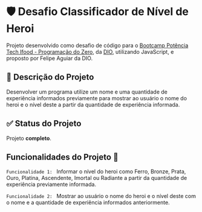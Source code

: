 # 🛡️ Desafio Classificador de Nível de Heroi

Projeto desenvolvido como desafio de código para o [Bootcamp Potência Tech Ifood - Programação do Zero](https://www.dio.me/bootcamp/potencia-tech-ifood-programacao-do-zero), da [DIO](https://web.dio.me/home), utilizando JavaScript, e proposto por Felipe Aguiar da DIO.

## 📝 Descrição do Projeto 
Desenvolver um programa utilize um nome e uma quantidade de experiência informados previamente para mostrar ao usuário o nome do heroi e o nível deste a partir da quantidade de experiência informada.

## ✅ Status do Projeto 
Projeto **completo**.

## Funcionalidades do Projeto 🔧
`Funcionalidade 1: ` Informar o nível do heroi como Ferro, Bronze, Prata, Ouro, Platina, Ascendente, Imortal ou Radiante a partir da quantidade de experiência previamente informada.

`Funcionalidade 2: ` Mostrar ao usuário o nome do heroi e o nível deste com o nome e a quantidade de experiência informados anteriormente.
